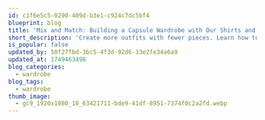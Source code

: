 ```yaml
---
id: c1f6e5c5-0290-409d-b3e1-c924c7dc5bf4
blueprint: blog
title: 'Mix and Match: Building a Capsule Wardrobe with Our Shirts and Jeans'
short_description: 'Create more outfits with fewer pieces. Learn how to build a stylish, practical capsule wardrobe using our versatile shirts and jeans — perfect for everyday wear, travel, and effortless dressing.'
is_popular: false
updated_by: 50f27fbd-3bc5-4f3d-92d6-33e2fe34a6a9
updated_at: 1749463498
blog_categories:
  - wardrobe
blog_tags:
  - wardrobe
thumb_image:
  - gc9_1920x1080_10_63421711-bde9-41df-8951-7374f0c2a2fd.webp
---
```

